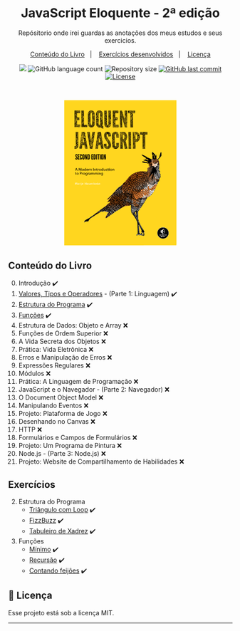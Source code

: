 <h1 align="center"> JavaScript Eloquente - 2ª edição </h1>

<p align="center">
Repósitorio onde irei guardas as anotações dos meus estudos e seus exercicios.<br/>
</p>

<p align="center">
  <a href="##-Conteúdo do Livro">Conteúdo do Livro</a>&nbsp;&nbsp;&nbsp;|&nbsp;&nbsp;&nbsp;
  <a href="##-Exercícios">Exercícios desenvolvidos</a>&nbsp;&nbsp;&nbsp;|&nbsp;&nbsp;&nbsp;
  <a href="#memo-licença">Licença</a>
</p>

<p align="center">
  <img src="https://img.shields.io/badge/made%20by-SWEYD%20MANAF-FED61F?style=flat-square">
  <img alt="GitHub language count" src="https://img.shields.io/github/languages/count/sweydmanaf/enloquete-javascript?color=FED61F&style=flat-square">
  <img alt="Repository size" src="https://img.shields.io/github/repo-size/sweydmanaf/enloquete-javascript?color=FED61F&style=flat-square">
  <a href="https://github.com/sweydmanaf/commits/master">
    <img alt="GitHub last commit" src="https://img.shields.io/github/last-commit/sweydmanaf/enloquete-javascript?color=FED61F&style=flat-square">
  </a>
  <a href="https://opensource.org/licenses/MIT">
    <img alt="License" src="https://img.shields.io/badge/license-MIT-FED61F?style=flat-square">
  </a>
</p>

<br>

<p align="center">
<a href="https://github.com/SweydManaf/enloquete-javascript"><img alt="enloquete-javascript" src="https://github.com/SweydManaf/enloquete-javascript/blob/main/imagens/eloq-js.png" width="50%"></a>
</p>

## Conteúdo do Livro

0. Introdução ✔️
1. [Valores, Tipos e Operadores](https://github.com/SweydManaf/minhas-anotacoes/tree/main/Programa%C3%A7%C3%A3o%20%F0%9F%92%BB/Frontend/Enloquete%20JavaScript/1.%20Valores%2C%20Tipos%20e%20Operadores) - (Parte 1: Linguagem) ✔️
2. [Estrutura do Programa](https://github.com/SweydManaf/minhas-anotacoes/tree/main/Programa%C3%A7%C3%A3o%20%F0%9F%92%BB/Frontend/Enloquete%20JavaScript/2.%20Estrutura%20do%20programa) ✔️
3. [Funções](https://github.com/SweydManaf/minhas-anotacoes/tree/main/Programa%C3%A7%C3%A3o%20%F0%9F%92%BB/Frontend/Enloquete%20JavaScript/3.%20Fun%C3%A7%C3%B5es) ✔️
4. Estrutura de Dados: Objeto e Array ❌
5. Funções de Ordem Superior ❌
6. A Vida Secreta dos Objetos ❌
7. Prática: Vida Eletrônica ❌
8. Erros e Manipulação de Erros ❌
9. Expressões Regulares ❌
10. Módulos ❌
11. Prática: A Linguagem de Programação ❌
12. JavaScript e o Navegador - (Parte 2: Navegador) ❌
13. O Document Object Model ❌
14. Manipulando Eventos ❌
15. Projeto: Plataforma de Jogo ❌
16. Desenhando no Canvas ❌
17. HTTP ❌
18. Formulários e Campos de Formulários ❌
19. Projeto: Um Programa de Pintura ❌
20. Node.js - (Parte 3: Node.js) ❌
21. Projeto: Website de Compartilhamento de Habilidades ❌

## Exercícios
2. Estrutura do Programa <br>
   - [Triângulo com Loop](https://github.com/SweydManaf/enloquete-javascript/blob/main/2-EstruturaDoPrograma/trianguloComLoop.js) ✔️ <br>
   - [FizzBuzz](https://github.com/SweydManaf/enloquete-javascript/blob/main/2-EstruturaDoPrograma/fizzBuzz.js) ✔️ <br>
   - [Tabuleiro de Xadrez](https://github.com/SweydManaf/enloquete-javascript/blob/main/2-EstruturaDoPrograma/tabuleiroDeXadrez.js) ✔️ <br>
3. Funções <br>
   - [Mínimo](https://github.com/SweydManaf/enloquete-javascript/blob/main/3-fun%C3%A7%C3%B5es/m%C3%ADnimo.js) ✔️ <br>
   - [Recursão](https://github.com/SweydManaf/enloquete-javascript/blob/main/3-fun%C3%A7%C3%B5es/recurs%C3%A3o.js) ✔️ <br>
   - [Contando feijões](https://github.com/SweydManaf/enloquete-javascript/blob/main/3-fun%C3%A7%C3%B5es/contandoFeij%C3%B5es.js) ✔️ <br>
  
## :memo: Licença
Esse projeto está sob a licença MIT.

---
